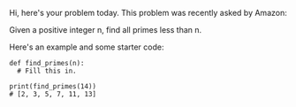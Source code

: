 Hi, here's your problem today. This problem was recently asked by Amazon:

Given a positive integer n, find all primes less than n.

Here's an example and some starter code:
```
def find_primes(n):
  # Fill this in.

print(find_primes(14))
# [2, 3, 5, 7, 11, 13]
```
